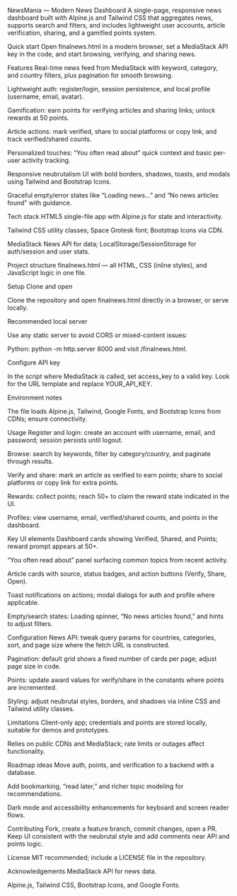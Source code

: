 NewsMania — Modern News Dashboard
A single-page, responsive news dashboard built with Alpine.js and Tailwind CSS that aggregates news, supports search and filters, and includes lightweight user accounts, article verification, sharing, and a gamified points system.

Quick start
Open finalnews.html in a modern browser, set a MediaStack API key in the code, and start browsing, verifying, and sharing news.

Features
Real-time news feed from MediaStack with keyword, category, and country filters, plus pagination for smooth browsing.

Lightweight auth: register/login, session persistence, and local profile (username, email, avatar).

Gamification: earn points for verifying articles and sharing links; unlock rewards at 50 points.

Article actions: mark verified, share to social platforms or copy link, and track verified/shared counts.

Personalized touches: “You often read about” quick context and basic per-user activity tracking.

Responsive neubrutalism UI with bold borders, shadows, toasts, and modals using Tailwind and Bootstrap Icons.

Graceful empty/error states like “Loading news...” and “No news articles found” with guidance.

Tech stack
HTML5 single-file app with Alpine.js for state and interactivity.

Tailwind CSS utility classes; Space Grotesk font; Bootstrap Icons via CDN.

MediaStack News API for data; LocalStorage/SessionStorage for auth/session and user stats.

Project structure
finalnews.html — all HTML, CSS (inline styles), and JavaScript logic in one file.

Setup
Clone and open

Clone the repository and open finalnews.html directly in a browser, or serve locally.

Recommended local server

Use any static server to avoid CORS or mixed-content issues:

Python: python -m http.server 8000 and visit /finalnews.html.

Configure API key

In the script where MediaStack is called, set access_key to a valid key. Look for the URL template and replace YOUR_API_KEY.

Environment notes

The file loads Alpine.js, Tailwind, Google Fonts, and Bootstrap Icons from CDNs; ensure connectivity.

Usage
Register and login: create an account with username, email, and password; session persists until logout.

Browse: search by keywords, filter by category/country, and paginate through results.

Verify and share: mark an article as verified to earn points; share to social platforms or copy link for extra points.

Rewards: collect points; reach 50+ to claim the reward state indicated in the UI.

Profiles: view username, email, verified/shared counts, and points in the dashboard.

Key UI elements
Dashboard cards showing Verified, Shared, and Points; reward prompt appears at 50+.

“You often read about” panel surfacing common topics from recent activity.

Article cards with source, status badges, and action buttons (Verify, Share, Open).

Toast notifications on actions; modal dialogs for auth and profile where applicable.

Empty/search states: Loading spinner, “No news articles found,” and hints to adjust filters.

Configuration
News API: tweak query params for countries, categories, sort, and page size where the fetch URL is constructed.

Pagination: default grid shows a fixed number of cards per page; adjust page size in code.

Points: update award values for verify/share in the constants where points are incremented.

Styling: adjust neubrutal styles, borders, and shadows via inline CSS and Tailwind utility classes.

Limitations
Client-only app; credentials and points are stored locally, suitable for demos and prototypes.

Relies on public CDNs and MediaStack; rate limits or outages affect functionality.

Roadmap ideas
Move auth, points, and verification to a backend with a database.

Add bookmarking, “read later,” and richer topic modeling for recommendations.

Dark mode and accessibility enhancements for keyboard and screen reader flows.

Contributing
Fork, create a feature branch, commit changes, open a PR. Keep UI consistent with the neubrutal style and add comments near API and points logic.

License
MIT recommended; include a LICENSE file in the repository.

Acknowledgements
MediaStack API for news data.

Alpine.js, Tailwind CSS, Bootstrap Icons, and Google Fonts.
